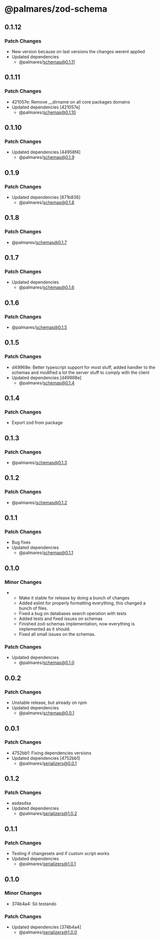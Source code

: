 # @palmares/zod-schema

## 0.1.12

### Patch Changes

- New version because on last versions the changes werent applied
- Updated dependencies
  - @palmares/schemas@0.1.11

## 0.1.11

### Patch Changes

- 421057e: Remove \_\_dirname on all core packages domains
- Updated dependencies [421057e]
  - @palmares/schemas@0.1.10

## 0.1.10

### Patch Changes

- Updated dependencies [44958f4]
  - @palmares/schemas@0.1.9

## 0.1.9

### Patch Changes

- Updated dependencies [871b836]
  - @palmares/schemas@0.1.8

## 0.1.8

### Patch Changes

- @palmares/schemas@0.1.7

## 0.1.7

### Patch Changes

- Updated dependencies
  - @palmares/schemas@0.1.6

## 0.1.6

### Patch Changes

- @palmares/schemas@0.1.5

## 0.1.5

### Patch Changes

- d49968e: Better typescript support for most stuff, added handler to the schemas and modified a lot the server stuff to comply with the client
- Updated dependencies [d49968e]
  - @palmares/schemas@0.1.4

## 0.1.4

### Patch Changes

- Export zod from package

## 0.1.3

### Patch Changes

- @palmares/schemas@0.1.3

## 0.1.2

### Patch Changes

- @palmares/schemas@0.1.2

## 0.1.1

### Patch Changes

- Bug fixes
- Updated dependencies
  - @palmares/schemas@0.1.1

## 0.1.0

### Minor Changes

- - Make it stable for release by doing a bunch of changes
  - Added eslint for properly formatting everything, this changed a bunch of files.
  - Fixed a bug on databases search operation with tests
  - Added tests and fixed issues on schemas
  - Finished zod-schemas implementation, now everything is implemented as it should.
  - Fixed all small issues on the schemas.

### Patch Changes

- Updated dependencies
  - @palmares/schemas@0.1.0

## 0.0.2

### Patch Changes

- Unstable release, but already on npm
- Updated dependencies
  - @palmares/schemas@0.0.1

## 0.0.1

### Patch Changes

- 4752bb1: Fixing dependencies versions
- Updated dependencies [4752bb1]
  - @palmares/serializers@0.0.1

## 0.1.2

### Patch Changes

- asdasdsa
- Updated dependencies
  - @palmares/serializers@1.0.2

## 0.1.1

### Patch Changes

- Testing if changesets and if custom script works
- Updated dependencies
  - @palmares/serializers@1.0.1

## 0.1.0

### Minor Changes

- 374b4a4: Só testando

### Patch Changes

- Updated dependencies [374b4a4]
  - @palmares/serializers@1.0.0
